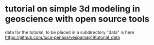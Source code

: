 # tutorial on simple 3d modeling in geoscience with open source tools
data for the tutorial, to be placed in a subdirectory "data" is here https://github.com/luca-penasa/vespamap19tutorial_data
